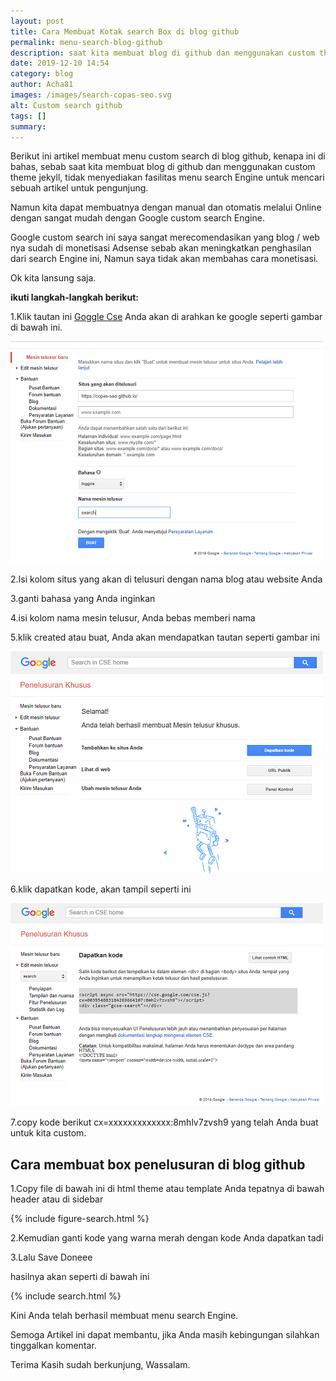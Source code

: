 ```yaml
---
layout: post
title: Cara Membuat Kotak search Box di blog github
permalink: menu-search-blog-github
description: saat kita membuat blog di github dan menggunakan custom theme jekyll, tidak menyediakan fasilitas menu search Engine untuk mencari sebuah artikel untuk pengunjung...
date: 2019-12-10 14:54
category: blog
author: Acha81
images: /images/search-copas-seo.svg
alt: Custom search github
tags: []
summary: 
---
```

Berikut ini artikel membuat menu custom search di blog github, kenapa ini di bahas, sebab saat kita membuat blog di github dan menggunakan custom theme jekyll, tidak menyediakan fasilitas menu search Engine untuk mencari sebuah artikel untuk pengunjung.

Namun kita dapat membuatnya dengan manual dan otomatis melalui Online dengan sangat mudah dengan Google custom search Engine.

Google custom search ini saya sangat merecomendasikan yang blog / web nya sudah di monetisasi Adsense sebab akan meningkatkan penghasilan dari search Engine ini, Namun saya tidak akan membahas cara monetisasi.

Ok kita lansung saja.

**ikuti langkah-langkah berikut:**

1.Klik tautan ini [Goggle Cse](https://cse.google.com) Anda akan di arahkan ke google seperti gambar di bawah ini.

![Alternate text](/images/search-copas-seo.png)

2.Isi kolom situs yang akan di telusuri dengan nama blog atau website Anda

3.ganti bahasa yang Anda inginkan

4.isi kolom nama mesin telusur, Anda bebas memberi nama

5.klik created atau buat, Anda akan mendapatkan tautan seperti gambar ini

![Alternate text](/images/custom-search-copas-seo.png)

6.klik dapatkan kode, akan tampil seperti ini

![Alternate text](/images/copas-seo-custom-search.png)

7.copy kode berikut cx=xxxxxxxxxxxxx:8mhlv7zvsh9 yang telah Anda buat untuk kita custom.

## Cara membuat box penelusuran di blog github

1.Copy file di bawah ini di html theme atau template Anda tepatnya di bawah header atau di sidebar

{% include figure-search.html %}

2.Kemudian ganti kode yang warna merah dengan kode Anda dapatkan tadi

3.Lalu Save Doneee

hasilnya akan seperti di bawah ini

{% include search.html %}

Kini Anda telah berhasil membuat menu search Engine.

Semoga Artikel ini dapat membantu, jika Anda masih kebingungan silahkan tinggalkan komentar.

Terima Kasih sudah berkunjung, Wassalam.
